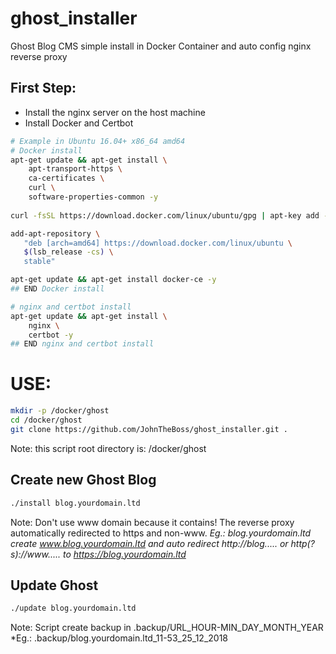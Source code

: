 # ghost_installer
Ghost Blog CMS simple install in Docker Container and auto config nginx reverse proxy

## First Step:
- Install the nginx server on the host machine
- Install Docker and Certbot

```bash
# Example in Ubuntu 16.04+ x86_64 amd64
# Docker install
apt-get update && apt-get install \
    apt-transport-https \
    ca-certificates \
    curl \
    software-properties-common -y
    
curl -fsSL https://download.docker.com/linux/ubuntu/gpg | apt-key add -

add-apt-repository \
   "deb [arch=amd64] https://download.docker.com/linux/ubuntu \
   $(lsb_release -cs) \
   stable"

apt-get update && apt-get install docker-ce -y
## END Docker install

# nginx and certbot install
apt-get update && apt-get install \
    nginx \
    certbot -y
## END nginx and certbot install
```

# USE:
 
```bash
mkdir -p /docker/ghost
cd /docker/ghost
git clone https://github.com/JohnTheBoss/ghost_installer.git .
```

Note: this script root directory is: /docker/ghost

## Create new Ghost Blog
```bash
./install blog.yourdomain.ltd
```

Note: Don't use www domain because it contains! The reverse proxy automatically redirected to https and non-www. 
*Eg.: blog.yourdomain.ltd create www.blog.yourdomain.ltd and auto redirect http://blog..... or http(?s)://www..... to https://blog.yourdomain.ltd*

## Update Ghost
```bash
./update blog.yourdomain.ltd
```

Note: Script create backup in .backup/URL_HOUR-MIN_DAY_MONTH_YEAR *Eg.: .backup/blog.yourdomain.ltd_11-53_25_12_2018
